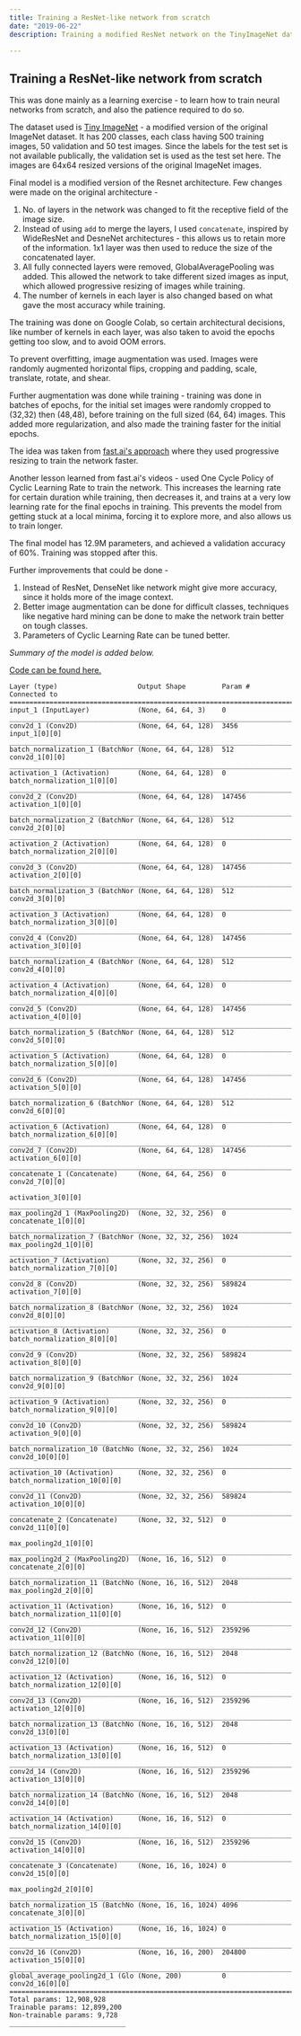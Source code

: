 ```yaml
---
title: Training a ResNet-like network from scratch
date: "2019-06-22"
description: Training a modified ResNet network on the TinyImageNet dataset, from scratch.

---
```


## Training a ResNet-like network from scratch

This was done mainly as a learning exercise - to learn how to train neural networks from scratch, and also the patience required to do so.

The dataset used is [Tiny ImageNet](https://tiny-imagenet.herokuapp.com/) - a modified version of the original ImageNet dataset. It has 200 classes, each class having 500 training images, 50 validation and 50 test images. Since the labels for the test set is not available publically, the validation set is used as the test set here.
The images are 64x64 resized versions of the original ImageNet images.

Final model is a modified version of the Resnet architecture. Few changes were made on the original architecture - 

1. No. of layers in the network was changed to fit the receptive field of the image size.
2. Instead of using `add` to merge the layers, I used `concatenate`, inspired by WideResNet and DesneNet architectures - this allows us to retain more of the information. 1x1 layer was then used to reduce the size of the concatenated layer.
3. All fully connected layers were removed, GlobalAveragePooling was added. This allowed the network to take different sized images as input, which allowed progressive resizing of images while training.
4. The number of kernels in each layer is also changed based on what gave the most accuracy while training.

The training was done on Google Colab, so certain architectural decisions, like number of kernels in each layer, was also taken to avoid the epochs getting too slow, and to avoid OOM errors.

To prevent overfitting, image augmentation was used. Images were randomly augmented horizontal flips, cropping and padding, scale, translate, rotate, and shear.

Further augmentation was done while training - training was done in batches of epochs, for the initial set images were randomly cropped to (32,32) then (48,48), before training on the full sized (64, 64) images. This added more regularization, and also made the training faster for the initial epochs.

The idea was taken from [fast.ai's approach](https://www.fast.ai/2018/08/10/fastai-diu-imagenet/) where they used progressive resizing to train the network faster.

Another lesson learned from fast.ai's videos - used One Cycle Policy of Cyclic Learning Rate to train the network. This increases the learning rate for certain duration while training, then decreases it, and trains at a very low learning rate for the final epochs in training. This prevents the model from getting stuck at a local minima, forcing it to explore more, and also allows us to train longer.

The final model has 12.9M parameters, and achieved a validation accuracy of 60%. Training was stopped after this.

Further improvements that could be done - 

1. Instead of ResNet, DenseNet like network might give more accuracy, since it holds more of the image context.
2. Better image augmentation can be done for difficult classes, techniques like negative hard mining can be done to make the network train better on tough classes.
3. Parameters of Cyclic Learning Rate can be tuned better.

*Summary of the model is added below.*

[Code can be found here.](https://github.com/unography/tinyimagenet-resnet)

```
Layer (type)                    Output Shape         Param #     Connected to                     
==================================================================================================
input_1 (InputLayer)            (None, 64, 64, 3)    0                                            
__________________________________________________________________________________________________
conv2d_1 (Conv2D)               (None, 64, 64, 128)  3456        input_1[0][0]                    
__________________________________________________________________________________________________
batch_normalization_1 (BatchNor (None, 64, 64, 128)  512         conv2d_1[0][0]                   
__________________________________________________________________________________________________
activation_1 (Activation)       (None, 64, 64, 128)  0           batch_normalization_1[0][0]      
__________________________________________________________________________________________________
conv2d_2 (Conv2D)               (None, 64, 64, 128)  147456      activation_1[0][0]               
__________________________________________________________________________________________________
batch_normalization_2 (BatchNor (None, 64, 64, 128)  512         conv2d_2[0][0]                   
__________________________________________________________________________________________________
activation_2 (Activation)       (None, 64, 64, 128)  0           batch_normalization_2[0][0]      
__________________________________________________________________________________________________
conv2d_3 (Conv2D)               (None, 64, 64, 128)  147456      activation_2[0][0]               
__________________________________________________________________________________________________
batch_normalization_3 (BatchNor (None, 64, 64, 128)  512         conv2d_3[0][0]                   
__________________________________________________________________________________________________
activation_3 (Activation)       (None, 64, 64, 128)  0           batch_normalization_3[0][0]      
__________________________________________________________________________________________________
conv2d_4 (Conv2D)               (None, 64, 64, 128)  147456      activation_3[0][0]               
__________________________________________________________________________________________________
batch_normalization_4 (BatchNor (None, 64, 64, 128)  512         conv2d_4[0][0]                   
__________________________________________________________________________________________________
activation_4 (Activation)       (None, 64, 64, 128)  0           batch_normalization_4[0][0]      
__________________________________________________________________________________________________
conv2d_5 (Conv2D)               (None, 64, 64, 128)  147456      activation_4[0][0]               
__________________________________________________________________________________________________
batch_normalization_5 (BatchNor (None, 64, 64, 128)  512         conv2d_5[0][0]                   
__________________________________________________________________________________________________
activation_5 (Activation)       (None, 64, 64, 128)  0           batch_normalization_5[0][0]      
__________________________________________________________________________________________________
conv2d_6 (Conv2D)               (None, 64, 64, 128)  147456      activation_5[0][0]               
__________________________________________________________________________________________________
batch_normalization_6 (BatchNor (None, 64, 64, 128)  512         conv2d_6[0][0]                   
__________________________________________________________________________________________________
activation_6 (Activation)       (None, 64, 64, 128)  0           batch_normalization_6[0][0]      
__________________________________________________________________________________________________
conv2d_7 (Conv2D)               (None, 64, 64, 128)  147456      activation_6[0][0]               
__________________________________________________________________________________________________
concatenate_1 (Concatenate)     (None, 64, 64, 256)  0           conv2d_7[0][0]                   
                                                                 activation_3[0][0]               
__________________________________________________________________________________________________
max_pooling2d_1 (MaxPooling2D)  (None, 32, 32, 256)  0           concatenate_1[0][0]              
__________________________________________________________________________________________________
batch_normalization_7 (BatchNor (None, 32, 32, 256)  1024        max_pooling2d_1[0][0]            
__________________________________________________________________________________________________
activation_7 (Activation)       (None, 32, 32, 256)  0           batch_normalization_7[0][0]      
__________________________________________________________________________________________________
conv2d_8 (Conv2D)               (None, 32, 32, 256)  589824      activation_7[0][0]               
__________________________________________________________________________________________________
batch_normalization_8 (BatchNor (None, 32, 32, 256)  1024        conv2d_8[0][0]                   
__________________________________________________________________________________________________
activation_8 (Activation)       (None, 32, 32, 256)  0           batch_normalization_8[0][0]      
__________________________________________________________________________________________________
conv2d_9 (Conv2D)               (None, 32, 32, 256)  589824      activation_8[0][0]               
__________________________________________________________________________________________________
batch_normalization_9 (BatchNor (None, 32, 32, 256)  1024        conv2d_9[0][0]                   
__________________________________________________________________________________________________
activation_9 (Activation)       (None, 32, 32, 256)  0           batch_normalization_9[0][0]      
__________________________________________________________________________________________________
conv2d_10 (Conv2D)              (None, 32, 32, 256)  589824      activation_9[0][0]               
__________________________________________________________________________________________________
batch_normalization_10 (BatchNo (None, 32, 32, 256)  1024        conv2d_10[0][0]                  
__________________________________________________________________________________________________
activation_10 (Activation)      (None, 32, 32, 256)  0           batch_normalization_10[0][0]     
__________________________________________________________________________________________________
conv2d_11 (Conv2D)              (None, 32, 32, 256)  589824      activation_10[0][0]              
__________________________________________________________________________________________________
concatenate_2 (Concatenate)     (None, 32, 32, 512)  0           conv2d_11[0][0]                  
                                                                 max_pooling2d_1[0][0]            
__________________________________________________________________________________________________
max_pooling2d_2 (MaxPooling2D)  (None, 16, 16, 512)  0           concatenate_2[0][0]              
__________________________________________________________________________________________________
batch_normalization_11 (BatchNo (None, 16, 16, 512)  2048        max_pooling2d_2[0][0]            
__________________________________________________________________________________________________
activation_11 (Activation)      (None, 16, 16, 512)  0           batch_normalization_11[0][0]     
__________________________________________________________________________________________________
conv2d_12 (Conv2D)              (None, 16, 16, 512)  2359296     activation_11[0][0]              
__________________________________________________________________________________________________
batch_normalization_12 (BatchNo (None, 16, 16, 512)  2048        conv2d_12[0][0]                  
__________________________________________________________________________________________________
activation_12 (Activation)      (None, 16, 16, 512)  0           batch_normalization_12[0][0]     
__________________________________________________________________________________________________
conv2d_13 (Conv2D)              (None, 16, 16, 512)  2359296     activation_12[0][0]              
__________________________________________________________________________________________________
batch_normalization_13 (BatchNo (None, 16, 16, 512)  2048        conv2d_13[0][0]                  
__________________________________________________________________________________________________
activation_13 (Activation)      (None, 16, 16, 512)  0           batch_normalization_13[0][0]     
__________________________________________________________________________________________________
conv2d_14 (Conv2D)              (None, 16, 16, 512)  2359296     activation_13[0][0]              
__________________________________________________________________________________________________
batch_normalization_14 (BatchNo (None, 16, 16, 512)  2048        conv2d_14[0][0]                  
__________________________________________________________________________________________________
activation_14 (Activation)      (None, 16, 16, 512)  0           batch_normalization_14[0][0]     
__________________________________________________________________________________________________
conv2d_15 (Conv2D)              (None, 16, 16, 512)  2359296     activation_14[0][0]              
__________________________________________________________________________________________________
concatenate_3 (Concatenate)     (None, 16, 16, 1024) 0           conv2d_15[0][0]                  
                                                                 max_pooling2d_2[0][0]            
__________________________________________________________________________________________________
batch_normalization_15 (BatchNo (None, 16, 16, 1024) 4096        concatenate_3[0][0]              
__________________________________________________________________________________________________
activation_15 (Activation)      (None, 16, 16, 1024) 0           batch_normalization_15[0][0]     
__________________________________________________________________________________________________
conv2d_16 (Conv2D)              (None, 16, 16, 200)  204800      activation_15[0][0]              
__________________________________________________________________________________________________
global_average_pooling2d_1 (Glo (None, 200)          0           conv2d_16[0][0]                  
==================================================================================================
Total params: 12,908,928
Trainable params: 12,899,200
Non-trainable params: 9,728
_____________________________
```


